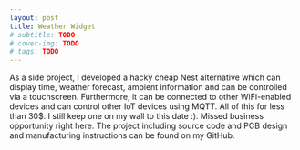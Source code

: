 ```yaml
---
layout: post
title: Weather Widget
# subtitle: TODO
# cover-img: TODO
# tags: TODO
---
```


As a side project, I developed a hacky cheap Nest alternative which can display time, weather forecast,
ambient information and can be controlled via a touchscreen. Furthermore, it can be connected to
other WiFi-enabled devices and can control other IoT devices using MQTT. All of this for less than 30$.
I still keep one on my wall to this date :). Missed business opportunity right here. The project including
source code and PCB design and manufacturing instructions can be found on my GitHub.